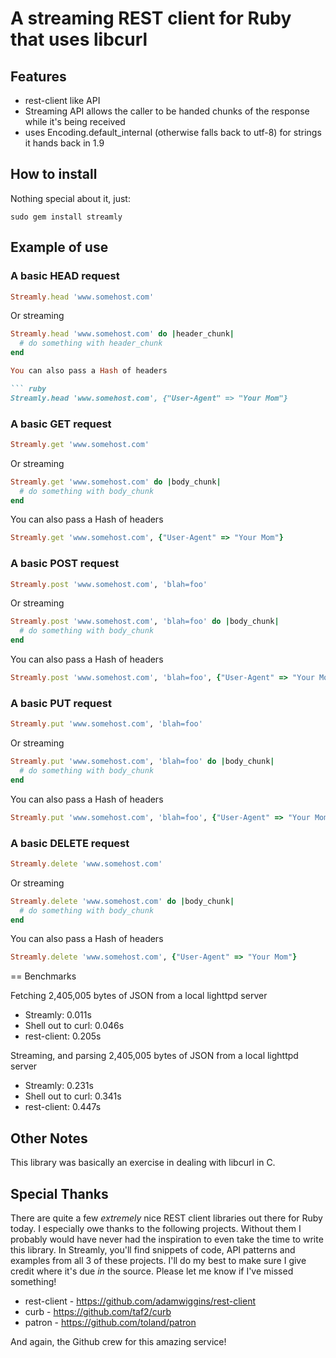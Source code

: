 # A streaming REST client for Ruby that uses libcurl

## Features
* rest-client like API
* Streaming API allows the caller to be handed chunks of the response while it's being received
* uses Encoding.default_internal (otherwise falls back to utf-8) for strings it hands back in 1.9

## How to install

Nothing special about it, just:

`sudo gem install streamly`

## Example of use

### A basic HEAD request

``` ruby
Streamly.head 'www.somehost.com'
```

Or streaming

``` ruby
Streamly.head 'www.somehost.com' do |header_chunk|
  # do something with header_chunk
end

You can also pass a Hash of headers

``` ruby
Streamly.head 'www.somehost.com', {"User-Agent" => "Your Mom"}
```

### A basic GET request

``` ruby
Streamly.get 'www.somehost.com'
```

Or streaming

``` ruby
Streamly.get 'www.somehost.com' do |body_chunk|
  # do something with body_chunk
end
```

You can also pass a Hash of headers

``` ruby
Streamly.get 'www.somehost.com', {"User-Agent" => "Your Mom"}
```

### A basic POST request

``` ruby
Streamly.post 'www.somehost.com', 'blah=foo'
```

Or streaming

``` ruby
Streamly.post 'www.somehost.com', 'blah=foo' do |body_chunk|
  # do something with body_chunk
end
```

You can also pass a Hash of headers

``` ruby
Streamly.post 'www.somehost.com', 'blah=foo', {"User-Agent" => "Your Mom"}
```

### A basic PUT request

``` ruby
Streamly.put 'www.somehost.com', 'blah=foo'
```

Or streaming

``` ruby
Streamly.put 'www.somehost.com', 'blah=foo' do |body_chunk|
  # do something with body_chunk
end
```

You can also pass a Hash of headers

``` ruby
Streamly.put 'www.somehost.com', 'blah=foo', {"User-Agent" => "Your Mom"}
```

### A basic DELETE request

``` ruby
Streamly.delete 'www.somehost.com'
```

Or streaming

``` ruby
Streamly.delete 'www.somehost.com' do |body_chunk|
  # do something with body_chunk
end
```

You can also pass a Hash of headers

``` ruby
Streamly.delete 'www.somehost.com', {"User-Agent" => "Your Mom"}
```

== Benchmarks

Fetching 2,405,005 bytes of JSON from a local lighttpd server

* Streamly: 0.011s
* Shell out to curl: 0.046s
* rest-client: 0.205s

Streaming, and parsing 2,405,005 bytes of JSON from a local lighttpd server

* Streamly: 0.231s
* Shell out to curl: 0.341s
* rest-client: 0.447s

## Other Notes

This library was basically an exercise in dealing with libcurl in C.

## Special Thanks

There are quite a few *extremely* nice REST client libraries out there for Ruby today. I especially owe thanks
to the following projects. Without them I probably would have never had the inspiration to even take the time
to write this library. In Streamly, you'll find snippets of code, API patterns and examples from all 3 of these projects.
I'll do my best to make sure I give credit where it's due *in* the source. Please let me know if I've missed something!

* rest-client - https://github.com/adamwiggins/rest-client
* curb - https://github.com/taf2/curb
* patron - https://github.com/toland/patron

And again, the Github crew for this amazing service!
